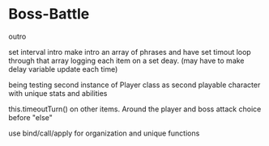 # Boss-Battle
outro

set interval intro
make intro an array of phrases and have set timout loop through that array logging each item on a set deay. (may have to make delay variable update each time)

being testing second instance of Player class
 as second playable character with unique stats and abilities

this.timeoutTurn() on other items. Around the player and boss attack choice before "else"

use bind/call/apply for organization and unique functions

